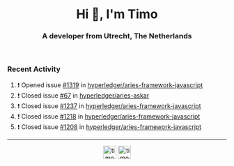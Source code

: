 <h1 align="center">Hi 👋, I'm Timo</h1>
<h3 align="center">A developer from Utrecht, The Netherlands</h3>
<br/>
<!-- https://github.com/rahuldkjain/github-profile-readme-generator --!>

<!--  <p align="left"><img src="https://github-readme-stats.vercel.app/api?username=timoglastra&show_icons=true&count_private=true&" alt="timoglastra" /></p> --!>

<!--
Github language stats
<p align="left"><img src="https://github-readme-stats.vercel.app/api/top-langs/?username=timoglastra&layout=compact" alt="timoglastra" /><p>
-->

<!-- Codestats language stats -->
<!-- <p align="left"><img src="https://codestats-readme.vercel.app/api/top-langs/?username=timoglastra&layout=compact&language_count=12" alt="timoglastra" /><p>    --!>
  
<h3>Recent Activity</h3>

<!--START_SECTION:activity-->
1. ❗️ Opened issue [#1319](https://github.com/hyperledger/aries-framework-javascript/issues/1319) in [hyperledger/aries-framework-javascript](https://github.com/hyperledger/aries-framework-javascript)
2. ❗️ Closed issue [#67](https://github.com/hyperledger/aries-askar/issues/67) in [hyperledger/aries-askar](https://github.com/hyperledger/aries-askar)
3. ❗️ Closed issue [#1237](https://github.com/hyperledger/aries-framework-javascript/issues/1237) in [hyperledger/aries-framework-javascript](https://github.com/hyperledger/aries-framework-javascript)
4. ❗️ Closed issue [#1218](https://github.com/hyperledger/aries-framework-javascript/issues/1218) in [hyperledger/aries-framework-javascript](https://github.com/hyperledger/aries-framework-javascript)
5. ❗️ Closed issue [#1208](https://github.com/hyperledger/aries-framework-javascript/issues/1208) in [hyperledger/aries-framework-javascript](https://github.com/hyperledger/aries-framework-javascript)
<!--END_SECTION:activity-->

---

<p align="center">
<a href="https://twitter.com/timoglastra" target="blank"><img align="center" src="https://cdn.jsdelivr.net/npm/simple-icons@3.0.1/icons/twitter.svg" alt="timoglastra" height="30" width="30" /></a>
<a href="https://linkedin.com/in/timoglastra" target="blank"><img align="center" src="https://cdn.jsdelivr.net/npm/simple-icons@3.0.1/icons/linkedin.svg" alt="timoglastra" height="30" width="30" /></a>
</p>



